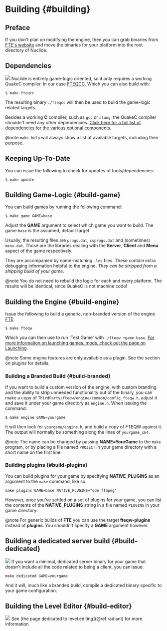 # Building {#building}

## Preface

If you don't plan on modifying the engine, then you can grab binaries
from [FTE's website](https://www.fteqw.org) and move the binaries for your platform into the root
directory of Nuclide.

## Dependencies

![](application_osx_terminal.png) Nuclide is entirely game-logic oriented, so it only requires a working
QuakeC compiler. In our case [FTEQCC](https://www.fteqcc.org/). Which
you can also build with:

```
$ make fteqcc
```

The resulting binary `./fteqcc` will then be used to build the
game-logic related targets.

Besides a working **C** compiler, such as `gcc` or `clang`, the QuakeC compiler shouldn't need any other dependencies. [Click here for a full list of dependencies for the various optional components.](Documentation/Dependencies.md)

@note `make help` will always show a list of available targets, including their purpose.

## Keeping Up-To-Date

You can issue the following to check for updates of tools/dependencies:

```
$ make update
```

## Building Game-Logic {#build-game}

You can build games by running the following command:

```
$ make game GAME=base
```

Adjust the **GAME** argument to select which game you want to
build. The game `base` is the assumed, default target.

Usually, the resulting files are `progs.dat`, `csprogs.dat` and
(sometimes) `menu.dat`. Those are the libraries dealing with the
**Server**, **Client** and **Menu** aspect of the game respectively.

They are accompanied by name-matching `.lno` files. These contain
extra debugging information helpful to the engine. *They can be
stripped from a shipping build of your game.*

@note You do not need to rebuild the logic for each and every platform. The results will be identical, since QuakeC is not machine code!

## Building the Engine {#build-engine}

Issue the following to build a generic, non-branded version of the engine [FTE](https://www.fteqw.org/):

```
$ make fteqw
```

Which you can then use to run 'Test Game' with `./fteqw +game base`. [For more information on launching games, mods, check out the page on Launching](Documentation/Launching.md).

@note Some engine features are only available as a plugin. See the section on plugins for details.

### Building a Branded Build {#build-branded}

If you want to build a custom version of the engine,
with custom branding and the ability to strip unneeded
functionality out of the binary, you can make a copy of
`ThirdParty/fteqw/engine/common/config_fteqw.h`, adjust it and save
it under your game directory as `engine.h`. When issuing the command:

```
$ make engine GAME=yourgame
```

It will then look for `yourgame/engine.h`, and build a copy of FTEQW
against it.  The output will normally be something along the lines of
`yourgame_x64`.

@note The name can be changed by passing **NAME=YourGame** to the `make` program, or by placing a file named `PROJECT` in your game directory with a short name on the first line.

### Building plugins {#build-plugins}

You can build plugins for your game by specifying **NATIVE_PLUGINS** as an argument to the `make` command, like so:

```
make plugins GAME=base NATIVE_PLUGINS="ode ffmpeg"
```

However, once you've settled on a set of plugins for your game, you can list the contents of the **NATIVE_PLUGINS** string in a file named `PLUGINS` in your game directory.

@note For generic builds of **FTE** you can use the target **fteqw-plugins** instead of **plugins**. You shouldn't specify a **GAME** argument however.

## Building a dedicated server build {#build-dedicated}

![](server.png) If you want a minimal, dedicated server binary for your game that doesn't include all the code related to being a client, you can issue:

```
make dedicated GAME=yourgame
```

And it will, much like a branded build, compile a dedicated binary specific to your game configuration.


## Building the Level Editor {#build-editor}

![](map_edit.png) See [the page dedicated to level editing](@ref radiant) for more information.

